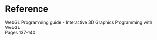 # Reference
WebGL Programming guide - Interactive 3D Graphics Programming with WebGL  
Pages 137-140
